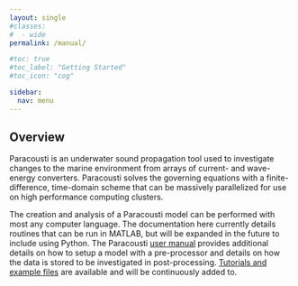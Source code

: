 ```yaml
---
layout: single
#classes:
#  - wide
permalink: /manual/

#toc: true
#toc_label: "Getting Started"
#toc_icon: "cog"

sidebar:
  nav: menu
---
```


## Overview
Paracousti is an underwater sound propagation tool used to investigate changes to the marine environment from arrays of current- and wave-energy converters. Paracousti solves the governing equations with a finite-difference, time-domain scheme that can be massively parallelized for use on high performance computing clusters.

The creation and analysis of a Paracousti model can be performed with most any computer language. The documentation here currently details routines that can be run in MATLAB, but will be expanded in the future to include using Python. The Paracousti [user manual]({{site.baseurl}}/assets/Paracousti_UserManual.pdf) provides additional details on how to setup a model with a pre-processor and details on how the data is stored to be investigated in post-processing. [Tutorials and example files]({{site.baseurl}}/tut) are available and will be continuously added to.
